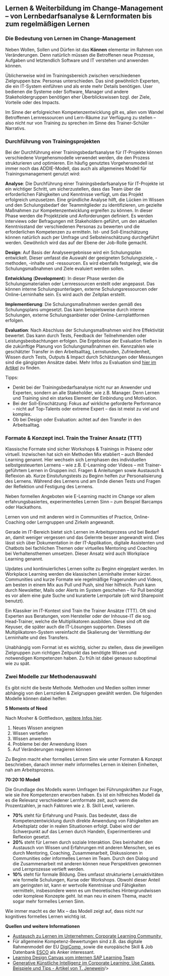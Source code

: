 ## Lernen & Weiterbildung im Change-Management – von Lernbedarfsanalyse & Lernformaten bis zum regelmäßigen Lernen ##

### Die Bedeutung von Lernen im Change-Management ###

Neben Wollen, Sollen und Dürfen ist das **Können** elementar im Rahmen von Veränderungen. Denn natürlich müssen die Betroffenen neue Prozesse, Aufgaben und letztendlich Software und IT verstehen und anwenden können. 

Üblicherweise wird im Trainingsbereich zwischen verschiedenen Zielgruppen bzw. Personas unterschieden. Das sind gewöhnlich Experten, die ein IT-System einführen und als erste mehr Details benötigen. User bedienen die Systeme oder Software, Manager und andere Stakeholdergruppen benötigen eher Überblickswissen bzgl. der Ziele, Vorteile oder des Impacts.

Im Sinne der erfolgreichen Kompetenzentwicklung gilt es, allen vom Wandel Betroffenen Lernressourcen und Lern-Räume zur Verfügung zu stellen – also nicht nur von Training zu sprechen im Sinne des Trainer-Schüler Narrativs.

### Durchführung von Trainingsprojekten ###

Bei der Durchführung einer Trainingsbedarfsanalyse für IT-Projekte können verschiedene Vorgehensmodelle verwendet werden, die den Prozess strukturieren und optimieren. Ein häufig genutztes Vorgehensmodell ist immer noch das ADDIE-Modell, das auch als allgemeines Modell für Trainingsmanagement genutzt wird:

**Analyse**: Die Durchführung einer Trainingsbedarfsanalyse für IT-Projekte ist ein wichtiger Schritt, um sicherzustellen, dass das Team über die erforderlichen Fähigkeiten und Kenntnisse verfügt, um das Projekt erfolgreich umzusetzen. Eine gründliche Analyse hilft, die Lücken im Wissen und den Schulungsbedarf der Teammitglieder zu identifizieren, um gezielte Maßnahmen zur Kompetenzentwicklung ergreifen zu können. In dieser Phase werden die Projektziele und Anforderungen definiert. Es werden Interviews oder Befragungen mit Stakeholdern geführt, um den aktuellen Kenntnisstand der verschiedenen Personas zu bewerten und die erforderlichen Kompetenzen zu ermitteln.
Ist- und Soll-Einschätzung können natürlich auch per Umfrage und Selbsteinschätzung durchgeführt werden. Gewöhnlich wird das auf der Ebene der Job-Rolle gemacht. 

**Design**: Auf Basis der Analyseergebnisse wird ein Schulungsplan entwickelt. Dieser umfasst die Auswahl der geeigneten Schulungsziele, -methoden, -inhalte und -ressourcen. Es wird ebenfalls festgelegt, wie die Schulungsmaßnahmen und Ziele evaluiert werden sollen.

**Entwicklung** (**Development**): In dieser Phase werden die Schulungsmaterialien oder Lernressourcen erstellt oder angepasst. Das können interne Schulungsunterlagen, externe Schulungsressourcen oder Online-Lerninhalte sein. Es wird auch der Zeitplan erstellt.

**Implementierung**: Die Schulungsmaßnahmen werden gemäß des Schulungsplans umgesetzt. Das kann beispielsweise durch interne Schulungen, externe Schulungsanbieter oder Online-Lernplattformen erfolgen.

**Evaluation**: Nach Abschluss der Schulungsmaßnahmen wird ihre Effektivität bewertet. Das kann durch Tests, Feedback der Teilnehmenden oder Leistungsbeobachtungen erfolgen. Die Ergebnisse der Evaluation fließen in die zukünftige Planung von Schulungsmaßnahmen ein. Kennzahlen wie geschätzter Transfer in den Arbeitsalltag, Lernstunden, Zufriedenheit, Wissen durch Tests, Outputs & Impact durch Schätzungen oder Messungen sind die gängigsten Ansätze dabei. Mehr Infos zu Evaluation sind [hier im Artikel](https://www.linkedin.com/pulse/how-measure-benefits-training-people-development-thomas-jenewein/) zu finden. 

Tipps:

- Denkt bei der Trainingsbedarfsanalyse nicht nur an Anwender und Experten, sondern an alle Stakeholder, wie z.B. Manager. Denn Lernen und Training sind ein starkes Element der Einbindung und Motivation.
- Bei der Soll-Einschätzung: Fokus auf wirkliche geforderte Performance – nicht auf Top-Talents oder extreme Expert – das ist meist zu viel und komplex.  
- Ob bei Design oder Evaluation: achtet auf den Transfer in den Arbeitsalltag.

### Formate & Konzept incl. Train the Trainer Ansatz (TTT) ###

Klassische Formate sind  sicher Workshops & Trainings in Präsenz oder virtuell. Inzwischen hat sich ein Methoden Mix etabliert – auch Blended Learning genannt. Hier wechseln sich Lernphasen des individuellen selbstgesteuerten Lernens – wie z.B. E-Learning oder Videos – mit Trainer-geführtem Lernen in Gruppen incl. Fragen & Anleitungen sowie Austausch & Reflexion ab. Kurze Einstufungstests zu Beginn helfen zur Personalisierung des Lernens. Während des Lernens und am Ende dienen Tests und Fragen der Reflektion und Festigung des Lernens.

Neben formellen Angeboten wie E-Learning macht im Change vor allem erfahrungsbasiertes, experimentelles Lernen Sinn – zum Beispiel Barcamps oder Hackathons.  

Lernen von und mit anderen wird in Communities of Practice, Online-Coaching oder Lerngruppen und Zirkeln angewandt.  

Gerade im IT-Bereich bietet sich Lernen im Arbeitsprozess und bei Bedarf an, damit weniger vergessen und das Gelernte besser angewandt wird. Dies lässt sich über Dokumentation in der IT-Applikation, digitale Assistenten und Chatbots bei fachlichen Themen oder virtuelles Mentoring und Coaching bei Verhaltensthemen umsetzen. Dieser Ansatz wird auch Workplace Learning genannt. 

Updates und kontinuierliches Lernen sollte zu Beginn eingeplant werden. Im Workplace Learning werden die klassischen Lerninhalte immer kürzer. Communities und kurze Formate wie regelmäßige Fragerunden und Videos, am besten in einem Mix aus Pull und Push, sind hier hilfreich. Push kann durch Newsletter, Mails oder Alerts im System geschehen – für Pull benötigt es vor allem eine gute Suche und kuratierte Lernportale (oft wird Sharepoint benutzt).  

Ein Klassiker im IT-Kontext sind Train the Trainer Ansätze (TTT). Oft sind Experten aus Beratungen, vom Hersteller oder der Inhouse-IT die sog. Head-Trainer, welche die Multiplikatoren ausbilden. Diese sind oft die Keyuser, die später auch die IT-Lösungen supporten. Dieses Multiplikatoren-System vereinfacht die Skalierung der Vermittlung der Lerninhalte und des Transfers.  

Unabhängig vom Format ist es wichtig, sicher zu stellen, dass die jeweiligen Zielgruppen zum richtigen Zeitpunkt das benötigte Wissen und notwendigen Kompetenzen haben. Zu früh ist dabei genauso suboptimal wie zu spät.

### Zwei Modelle zur Methodenauswahl ###

Es gibt nicht die beste Methode. Methoden und Medien sollten immer abhängig von den Lernzielen & Zielgruppen gewählt werden. Die folgenden Modelle können dabei helfen:

**5 Moments of Need**

Nach Mosher & Gottfiedson, [weitere Infos hier](https://www.5momentsofneed.de/5-moments-of-need). 

1. Neues Wissen aneignen  
1. Wissen vertiefen
1. Wissen anwenden
1. Probleme bei der Anwendung lösen
1. Auf Veränderungen reagieren können

Zu Beginn macht eher formelles Lernen Sinn wie unter Formaten & Konzept beschrieben, danach immer mehr informelles Lernen in kleinen Einheiten, nah am Arbeitsprozess.

**70:20:10 Modell**

Die Grundlage des Modells waren Umfragen bei Führungskräften zur Frage, wie sie ihre Kompetenzen erworben haben. Es ist ein hilfreiches Modell da es die Relevanz verschiedener Lernformate zeit, auch wenn die Prozentzahlen, je nach Faktoren wie z. B. Skill Level, variieren.

- **70%** steht für Erfahrung und Praxis. Das bedeutet, dass die Kompetenzentwicklung durch direkte Anwendung von Fähigkeiten am Arbeitsplatz oder in realen Situationen erfolgt. Dabei wird der Schwerpunkt auf das Lernen durch Handeln, Experimentieren und Reflexion gesetzt.
- **20%** steht für Lernen durch soziale Interaktion. Dies beinhaltet den Austausch von Wissen und Erfahrungen mit anderen Menschen, sei es durch Mentoring, Coaching, Zusammenarbeit, Diskussionen in Communities oder informelles Lernen im Team. Durch den Dialog und die Zusammenarbeit mit anderen können neue Perspektiven gewonnen und Lernprozesse vertieft werden.
- **10%** steht für formale Bildung. Dies umfasst strukturierte Lernaktivitäten wie formelle Schulungen, Kurse oder Workshops. Obwohl dieser Anteil am geringsten ist, kann er wertvolle Kenntnisse und Fähigkeiten vermitteln, insbesondere wenn es um theoretisches Hintergrundwissen oder komplexe Konzepte geht. Ist man neu in einem Thema, macht sogar mehr formelles Lernen Sinn.   

Wie immer macht es der Mix – das Modell zeigt auf, dass nicht nur kognitives formelles Lernen wichtig ist.

**Quellen und weitere Informationen**

- [Austausch zu Lernen im Unternehmen: Corporate Learning Community ](https://colearn.de/)
- Für allgemeine Kompetenz-Bewertungen sind z.B. das digitale Rahmenmodell der EU [DigiComp  ](https://joint-research-centre.ec.europa.eu/digcomp_en)sowie die europäische Skill & Job Datenbank [ESCO](https://esco.ec.europa.eu/) als Anker interessant.
- [Learning Design Canvas vom internen SAP Learning Team](https://app.mural.co/template/17668bfc-f175-4d0d-9a3d-44bb829b5af7/705e32fd-2d59-4cab-a47e-3a708fddab9a)
- [Generative Künstliche Intelligenz im Corporate Learning: Use Cases, Beispiele und Tips - Artikel von T. Jenewein](https://community.sap.com/t5/sap-training-and-change-management/generative-k%C3%BCnstliche-intelligenz-im-corporate-learning-use-cases-beispiele/ba-p/13767754)/>
